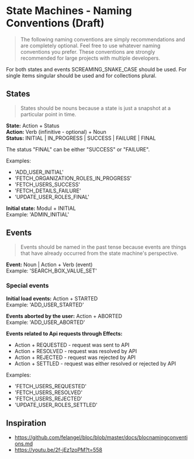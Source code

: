 # State Machines - Naming Conventions (Draft)

> The following naming conventions are simply recommendations and are completely optional.
> Feel free to use whatever naming conventions you prefer.
> These conventions are strongly recommended for large projects with multiple developers.

For both states and events SCREAMING_SNAKE_CASE should be used.
For single items singular should be used and for collections plural.

## States

> States should be nouns because a state is just a snapshot at a particular point in time.

**State:** Action + Status  
**Action:** Verb (infinitive - optional) + Noun  
**Status:** INITIAL | IN_PROGRESS | SUCCESS | FAILURE | FINAL

The status "FINAL" can be either "SUCCESS" or "FAILURE".

Examples:

- 'ADD_USER_INITIAL'
- 'FETCH_ORGANIZATION_ROLES_IN_PROGRESS'
- 'FETCH_USERS_SUCCESS'
- 'FETCH_DETAILS_FAILURE'
- 'UPDATE_USER_ROLES_FINAL'

**Initial state:** Modul + INITIAL  
Example: 'ADMIN_INITIAL'

## Events

> Events should be named in the past tense because events are things
> that have already occurred from the state machine's perspective.

**Event:** Noun | Action + Verb (event)  
Example: 'SEARCH_BOX_VALUE_SET'

### Special events

**Initial load events:** Action + STARTED  
Example: 'ADD_USER_STARTED'

**Events aborted by the user:** Action + ABORTED  
Example: 'ADD_USER_ABORTED'

**Events related to Api requests through Effects:**

- Action + REQUESTED - request was sent to API
- Action + RESOLVED - request was resolved by API
- Action + REJECTED - request was rejected by API
- Action + SETTLED - request was either resolved or rejected by API

Examples:

- 'FETCH_USERS_REQUESTED'
- 'FETCH_USERS_RESOLVED'
- 'FETCH_USERS_REJECTED'
- 'UPDATE_USER_ROLES_SETTLED'

## Inspiration

- <https://github.com/felangel/bloc/blob/master/docs/blocnamingconventions.md>
- <https://youtu.be/2f-jEz1zoPM?t=558>
